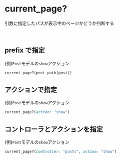 # current_page?
  
引数に指定したパスが表示中のページかどうか判断する

<br>

## prefix で指定
(例)`Post`モデルの`show`アクション
```rb
current_page?(post_path(post))
```
  
## アクションで指定
(例)`Post`モデルの`show`アクション
```rb
current_page?(action: "show")
```
  
## コントローラとアクションを指定
(例)`Post`モデルの`show`アクション
```rb
current_page?(controller: "posts", action: "show")
```
